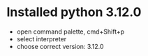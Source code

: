 # Installed python 3.12.0

* open command palette, cmd+Shift+p
* select interpreter
* choose correct version: 3.12.0
